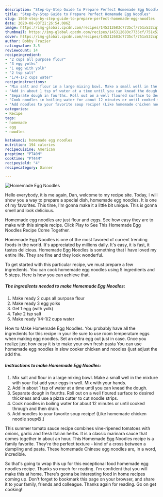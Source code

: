 ```yaml
---
description: "Step-by-Step Guide to Prepare Perfect Homemade Egg Noodles"
title: "Step-by-Step Guide to Prepare Perfect Homemade Egg Noodles"
slug: 1560-step-by-step-guide-to-prepare-perfect-homemade-egg-noodles
date: 2020-08-03T22:26:54.086Z
image: https://img-global.cpcdn.com/recipes/145312683c7735cf/751x532cq70/homemade-egg-noodles-recipe-main-photo.jpg
thumbnail: https://img-global.cpcdn.com/recipes/145312683c7735cf/751x532cq70/homemade-egg-noodles-recipe-main-photo.jpg
cover: https://img-global.cpcdn.com/recipes/145312683c7735cf/751x532cq70/homemade-egg-noodles-recipe-main-photo.jpg
author: Bobby Frazier
ratingvalue: 3.5
reviewcount: 14
recipeingredient:
- "2 cups all purpose flour"
- "3 egg yolks"
- "1 egg with yolk"
- "2 tsp salt"
- "1/4-1/2 cups water"
recipeinstructions:
- "Mix salt and flour in a large mixing bowl. Make a small well in the mixture with your fist add your eggs in well. Mix with your hands."
- "Add in about 1 tsp of water at a time until you can knead the dough."
- "Separate dough in fourths. Roll out on a well floured surface to desired thickness and use a pizza cutter to cut noodle strips."
- "Cook noodles in boiling water for about 12 minutes or until cooked through and then drain."
- "Add noodles to your favorite soup recipe! (Like homemade chicken noodle soup😋.)"
categories:
- Recipe
tags:
- homemade
- egg
- noodles

katakunci: homemade egg noodles 
nutrition: 194 calories
recipecuisine: American
preptime: "PT40M"
cooktime: "PT44M"
recipeyield: "4"
recipecategory: Dinner

---
```



![Homemade Egg Noodles](https://img-global.cpcdn.com/recipes/145312683c7735cf/751x532cq70/homemade-egg-noodles-recipe-main-photo.jpg)

Hello everybody, it is me again, Dan, welcome to my recipe site. Today, I will show you a way to prepare a special dish, homemade egg noodles. It is one of my favorites. This time, I'm gonna make it a little bit unique. This is gonna smell and look delicious.

Homemade egg noodles are just flour and eggs. See how easy they are to make with this simple recipe. Click Play to See This Homemade Egg Noodles Recipe Come Together.

Homemade Egg Noodles is one of the most favored of current trending foods in the world. It's appreciated by millions daily. It's easy, it is fast, it tastes delicious. Homemade Egg Noodles is something that I have loved my entire life. They are fine and they look wonderful.


To get started with this particular recipe, we must prepare a few ingredients. You can cook homemade egg noodles using 5 ingredients and 5 steps. Here is how you can achieve that.

<!--inarticleads1-->

##### The ingredients needed to make Homemade Egg Noodles:

1. Make ready 2 cups all purpose flour
1. Make ready 3 egg yolks
1. Get 1 egg (with yolk)
1. Take 2 tsp salt
1. Make ready 1/4-1/2 cups water


How to Make Homemade Egg Noodles. You probably have all the ingredients for this recipe in your Be sure to use room temperature eggs when making egg noodles. Set an extra egg out just in case. Once you realize just how easy it is to make your own fresh pasta You can use homemade egg noodles in slow cooker chicken and noodles (just adjust the add the. 

<!--inarticleads2-->

##### Instructions to make Homemade Egg Noodles:

1. Mix salt and flour in a large mixing bowl. Make a small well in the mixture with your fist add your eggs in well. Mix with your hands.
1. Add in about 1 tsp of water at a time until you can knead the dough.
1. Separate dough in fourths. Roll out on a well floured surface to desired thickness and use a pizza cutter to cut noodle strips.
1. Cook noodles in boiling water for about 12 minutes or until cooked through and then drain.
1. Add noodles to your favorite soup recipe! (Like homemade chicken noodle soup😋.)


This summer tomato sauce recipe combines vine-ripened tomatoes with onions, garlic and fresh Italian herbs. It is a classic marinara sauce that comes together in about an hour. This Homemade Egg Noodles recipe is a family favorite. They&#39;re the perfect texture - kind of a cross between a dumpling and pasta. These homemade Chinese egg noodles are, in a word, incredible. 

So that's going to wrap this up for this exceptional food homemade egg noodles recipe. Thanks so much for reading. I'm confident that you will make this at home. There's gonna be interesting food in home recipes coming up. Don't forget to bookmark this page on your browser, and share it to your family, friends and colleague. Thanks again for reading. Go on get cooking!

